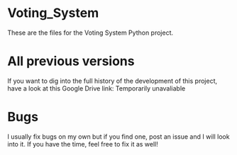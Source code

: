# Voting_System
These are the files for the Voting System Python project.

# All previous versions
If you want to dig into the full history of the development of this project, have a look at this Google Drive link: Temporarily unavaliable

# Bugs
I usually fix bugs on my own but if you find one, post an issue and I will look into it. If you have the time, feel free to fix it as well!
